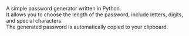 A simple password generator written in Python.  
It allows you to choose the length of the password, include letters, digits, and special characters.  
The generated password is automatically copied to your clipboard.
